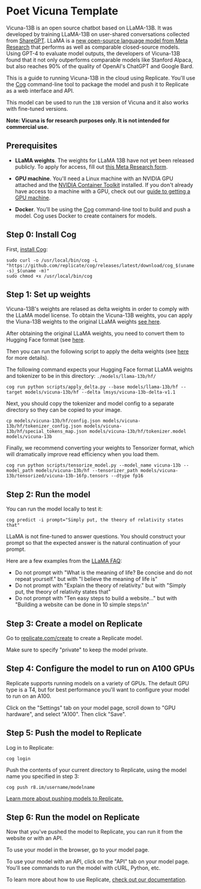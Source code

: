 # Poet Vicuna Template

Vicuna-13B is an open source chatbot based on LLaMA-13B. It was developed by training LLaMA-13B on user-shared conversations collected from [ShareGPT](https://sharegpt.com/). LLaMA is a [new open-source language model from Meta Research](https://ai.facebook.com/blog/large-language-model-llama-meta-ai/) that performs as well as comparable closed-source models. Using GPT-4 to evaluate model outputs, the developers of Vicuna-13B found that it not only outperforms comparable models like Stanford Alpaca, but also reaches 90% of the quality of OpenAI's ChatGPT and Google Bard.

This is a guide to running Vicuna-13B in the cloud using Replicate. You'll use the [Cog](https://github.com/replicate/cog) command-line tool to package the model and push it to Replicate as a web interface and API.

This model can be used to run the `13B` version of Vicuna and it also works with fine-tuned versions.

**Note: Vicuna is for research purposes only. It is not intended for commercial use.**

## Prerequisites

- **LLaMA weights**. The weights for LLaMA 13B have not yet been released publicly. To apply for access, fill out [this Meta Research form](https://docs.google.com/forms/d/e/1FAIpQLSfqNECQnMkycAp2jP4Z9TFX0cGR4uf7b_fBxjY_OjhJILlKGA/viewform).

- **GPU machine**. You'll need a Linux machine with an NVIDIA GPU attached and the [NVIDIA Container Toolkit](https://docs.nvidia.com/datacenter/cloud-native/container-toolkit/install-guide.html#docker) installed. If you don't already have access to a machine with a GPU, check out our [guide to getting a 
GPU machine](https://replicate.com/docs/guides/get-a-gpu-machine).

- **Docker**. You'll be using the [Cog](https://github.com/replicate/cog) command-line tool to build and push a model. Cog uses Docker to create containers for models.

## Step 0: Install Cog

First, [install Cog](https://github.com/replicate/cog#install):

```
sudo curl -o /usr/local/bin/cog -L "https://github.com/replicate/cog/releases/latest/download/cog_$(uname -s)_$(uname -m)"
sudo chmod +x /usr/local/bin/cog
```

## Step 1: Set up weights

Vicuna-13B's weights are relased as delta weights in order to comply with the LLaMA model license. To obtain the Vicuna-13B weights, you can apply the Viuna-13B weights to the original LLaMA weights [see here](https://github.com/lm-sys/FastChat#vicuna-weights). 

After obtaining the original LLaMA weights, you need to convert them to Hugging Face format (see [here](https://huggingface.co/docs/transformers/main/model_doc/llama). 

Then you can run the following script to apply the delta weights (see [here](https://github.com/lm-sys/FastChat#vicuna-weights) for more details). 

The following command expects your Hugging Face format LLaMA weights and tokenizer to be in this directory: `./models/llama-13b/hf/`

```
cog run python scripts/apply_delta.py --base models/llama-13b/hf --target models/vicuna-13b/hf --delta lmsys/vicuna-13b-delta-v1.1
```

Next, you should copy the tokenizer and model config to a separate directory so they can be copied to your image.

```
cp models/vicuna-13b/hf/config.json models/vicuna-13b/hf/tokenizer_config.json models/vicuna-13b/hf/special_tokens_map.json models/vicuna-13b/hf/tokenizer.model models/vicuna-13b
```

Finally, we recommend converting your weights to Tensorizer format, which will dramatically improve read efficiency when you load them. 

```
cog run python scripts/tensorize_model.py --model_name vicuna-13b --model_path models/vicuna-13b/hf --tensorizer_path models/vicuna-13b/tensorized/vicuna-13b-16fp.tensors --dtype fp16
```


## Step 2: Run the model

You can run the model locally to test it:

```
cog predict -i prompt="Simply put, the theory of relativity states that"
```

LLaMA is not fine-tuned to answer questions. You should construct your prompt so that the expected answer is the natural continuation of your prompt. 

Here are a few examples from the [LLaMA FAQ](https://github.com/facebookresearch/llama/blob/57b0eb62de0636e75af471e49e2f1862d908d9d8/FAQ.md#2-generations-are-bad):

- Do not prompt with "What is the meaning of life? Be concise and do not repeat yourself." but with "I believe the meaning of life is"
- Do not prompt with "Explain the theory of relativity." but with "Simply put, the theory of relativity states that"
- Do not prompt with "Ten easy steps to build a website..." but with "Building a website can be done in 10 simple steps:\n"

## Step 3: Create a model on Replicate

Go to [replicate.com/create](https://replicate.com/create) to create a Replicate model.

Make sure to specify "private" to keep the model private.

## Step 4: Configure the model to run on A100 GPUs

Replicate supports running models on a variety of GPUs. The default GPU type is a T4, but for best performance you'll want to configure your model to run on an A100.

Click on the "Settings" tab on your model page, scroll down to "GPU hardware", and select "A100". Then click "Save".

## Step 5: Push the model to Replicate

Log in to Replicate:

```
cog login
```

Push the contents of your current directory to Replicate, using the model name you specified in step 3:

```
cog push r8.im/username/modelname
```

[Learn more about pushing models to Replicate.](https://replicate.com/docs/guides/push-a-model)


## Step 6: Run the model on Replicate

Now that you've pushed the model to Replicate, you can run it from the website or with an API.

To use your model in the browser, go to your model page.

To use your model with an API, click on the "API" tab on your model page. You'll see commands to run the model with cURL, Python, etc.

To learn more about how to use Replicate, [check out our documentation](https://replicate.com/docs).
